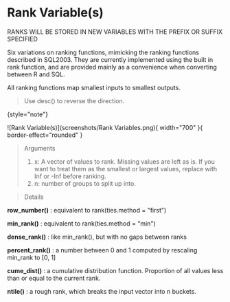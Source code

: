 # Rank Variable(s)
RANKS WILL BE STORED IN NEW VARIABLES WITH THE PREFIX OR SUFFIX SPECIFIED

Six variations on ranking functions, mimicking the ranking functions described in SQL2003. They are currently implemented using the built in rank function, and are provided mainly as a convenience when converting between R and SQL. 

All ranking functions map smallest inputs to smallest outputs. 

>Use desc() to reverse the direction.
>
{style="note"}

![Rank Variable(s)](screenshots/Rank Variables.png){ width="700" }{ border-effect="rounded" }

>Arguments
>1. x: A vector of values to rank. Missing values are left as is. If you want to treat them as the smallest or largest values, replace with Inf or -Inf before ranking.
>2. n: number of groups to split up into.

>Details

__row_number()__
: equivalent to rank(ties.method = "first")

__min_rank()__
: equivalent to rank(ties.method = "min")

__dense_rank()__
: like min_rank(), but with no gaps between ranks

__percent_rank()__
: a number between 0 and 1 computed by rescaling min_rank to [0, 1]

__cume_dist()__
: a cumulative distribution function. Proportion of all values less than or equal to the current rank.

__ntile()__
: a rough rank, which breaks the input vector into n buckets.